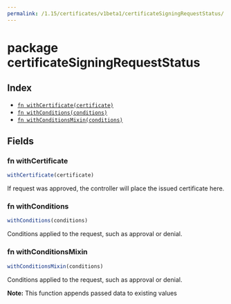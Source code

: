 ```yaml
---
permalink: /1.15/certificates/v1beta1/certificateSigningRequestStatus/
---
```


# package certificateSigningRequestStatus



## Index

* [`fn withCertificate(certificate)`](#fn-withcertificate)
* [`fn withConditions(conditions)`](#fn-withconditions)
* [`fn withConditionsMixin(conditions)`](#fn-withconditionsmixin)

## Fields

### fn withCertificate

```ts
withCertificate(certificate)
```

If request was approved, the controller will place the issued certificate here.

### fn withConditions

```ts
withConditions(conditions)
```

Conditions applied to the request, such as approval or denial.

### fn withConditionsMixin

```ts
withConditionsMixin(conditions)
```

Conditions applied to the request, such as approval or denial.

**Note:** This function appends passed data to existing values